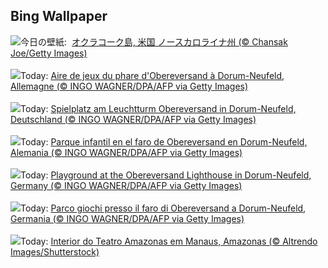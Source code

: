 ## Bing Wallpaper
![](https://www.bing.com/th?id=OHR.OcracokeLight_JA-JP0600038027_UHD.jpg&w=1000)今日の壁紙: &nbsp;[オクラコーク島,  米国 ノースカロライナ州 (© Chansak Joe/Getty Images)](https://www.bing.com/th?id=OHR.OcracokeLight_JA-JP0600038027_UHD.jpg)
<br><br/>
![](https://www.bing.com/th?id=OHR.PiratePlayground_FR-FR1786944453_UHD.jpg&w=1000)Today: [Aire de jeux du phare d'Obereversand à Dorum-Neufeld, Allemagne (© INGO WAGNER/DPA/AFP via Getty Images)](https://www.bing.com/th?id=OHR.PiratePlayground_FR-FR1786944453_UHD.jpg)
<br><br/>
![](https://www.bing.com/th?id=OHR.PiratePlayground_DE-DE1271475836_UHD.jpg&w=1000)Today: [Spielplatz am Leuchtturm Obereversand in Dorum-Neufeld, Deutschland (© INGO WAGNER/DPA/AFP via Getty Images)](https://www.bing.com/th?id=OHR.PiratePlayground_DE-DE1271475836_UHD.jpg)
<br><br/>
![](https://www.bing.com/th?id=OHR.PiratePlayground_ES-ES2294231857_UHD.jpg&w=1000)Today: [Parque infantil en el faro de Obereversand en Dorum-Neufeld, Alemania (© INGO WAGNER/DPA/AFP via Getty Images)](https://www.bing.com/th?id=OHR.PiratePlayground_ES-ES2294231857_UHD.jpg)
<br><br/>
![](https://www.bing.com/th?id=OHR.PiratePlayground_EN-GB4703060204_UHD.jpg&w=1000)Today: [Playground at the Obereversand Lighthouse in Dorum-Neufeld, Germany (© INGO WAGNER/DPA/AFP via Getty Images)](https://www.bing.com/th?id=OHR.PiratePlayground_EN-GB4703060204_UHD.jpg)
<br><br/>
![](https://www.bing.com/th?id=OHR.PiratePlayground_IT-IT1371008895_UHD.jpg&w=1000)Today: [Parco giochi presso il faro di Obereversand a Dorum-Neufeld, Germania (© INGO WAGNER/DPA/AFP via Getty Images)](https://www.bing.com/th?id=OHR.PiratePlayground_IT-IT1371008895_UHD.jpg)
<br><br/>
![](https://www.bing.com/th?id=OHR.DiaNacionaldoTeatro_PT-BR7232325945_UHD.jpg&w=1000)Today: [Interior do Teatro Amazonas em Manaus, Amazonas (© Altrendo Images/Shutterstock)](https://www.bing.com/th?id=OHR.DiaNacionaldoTeatro_PT-BR7232325945_UHD.jpg)
<br><br/>
